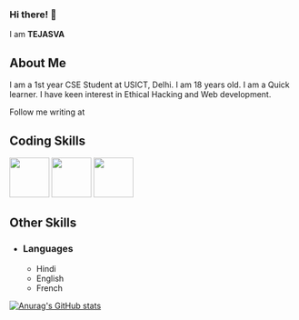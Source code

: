 ### Hi there! 👋

I am **TEJASVA**

## About Me

I am a 1st year CSE Student at USICT, Delhi. I am 18 years old. I am a Quick learner. I have keen interest in Ethical Hacking and Web development.

Follow me writing at[]()

## Coding Skills

<p>
  <img src="https://upload.wikimedia.org/wikipedia/commons/c/c3/Python-logo-notext.svg" height="70px"/>
  <img src="https://www.wired.com/images_blogs/business/2011/08/HTML5_Logo_512.png" height="70px">
 <img src="https://download.logo.wine/logo/MySQL/MySQL-Logo.wine.png" height="70px">
</p>

## Other Skills

- ### Languages
   - Hindi
   - English
   - French
   
 [![Anurag's GitHub stats](https://github-readme-stats.vercel.app/api?username=Tejasva1701)](https://github.com/anuraghazra/github-readme-stats)

